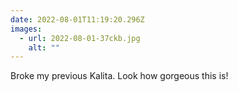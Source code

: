 ```yaml
---
date: 2022-08-01T11:19:20.296Z
images:
  - url: 2022-08-01-37ckb.jpg
    alt: ""
---
```

Broke my previous Kalita. Look how gorgeous this is!
